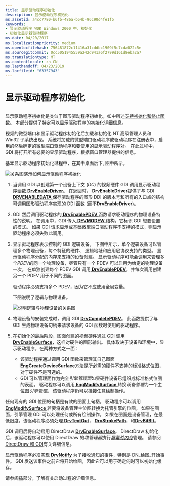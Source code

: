```yaml
---
title: 显示驱动程序初始化
description: 显示驱动程序初始化
ms.assetid: a4cc7780-b6fb-486a-b54b-96c90d4fe1f5
keywords:
- 显示驱动程序 WDK Windows 2000 中，初始化
- 初始化显示器驱动程序
ms.date: 04/20/2017
ms.localizationpriority: medium
ms.openlocfilehash: 756481872c11416a31cddbc1909f5c7cda022c5e
ms.sourcegitcommit: 0cc5051945559a242d941a6f2799d161d8eba2a7
ms.translationtype: MT
ms.contentlocale: zh-CN
ms.lasthandoff: 04/23/2019
ms.locfileid: "63357943"
---
```

# <a name="display-driver-initialization"></a>显示驱动程序初始化


## <span id="ddk_display_driver_initialization_gg"></span><span id="DDK_DISPLAY_DRIVER_INITIALIZATION_GG"></span>


显示驱动程序初始化是类似于图形驱动程序初始化，如中所述[支持初始化和终止函数](supporting-initialization-and-termination-functions.md)。 本部分提供了特定可以显示驱动程序的初始化详细信息。

视频的微型端口和显示驱动程序初始化后加载和初始化 NT 高级管理人员和 Win32 子系统出现。 系统将加载的微型端口驱动程序或驱动程序在注册表中，启用的然后确定的微型端口驱动程序和要使用的显示驱动程序对。 在此过程中，GDI 将打开所有必要的显示驱动程序，根据窗口管理器提供的信息。

基本显示驱动程序初始化过程中，在其中桌面后下, 图中所示。

![关系图演示如何显示驱动程序初始化](images/202-01.png)

1.  当调用 GDI 以创建第一个设备上下文 (*DC*) 的视频硬件 GDI 调用显示驱动程序函数[ **DrvEnableDriver**](https://msdn.microsoft.com/library/windows/hardware/ff556210)。 在返回时， **DrvEnableDriver**提供了与 GDI [ **DRVENABLEDATA** ](https://msdn.microsoft.com/library/windows/hardware/ff556206)保存驱动程序的图形 DDI 的版本号和所有的入口点的结构可调用图形驱动程序实现的 DDI 函数 (而不**DrvEnableDriver**)。

2.  GDI 然后调用驱动程序的[ **DrvEnablePDEV** ](https://msdn.microsoft.com/library/windows/hardware/ff556211)函数请求驱动程序的物理设备特性的说明。 在调用中，GDI 传入[ **DEVMODEW** ](https://msdn.microsoft.com/library/windows/hardware/ff552837)结构，它标识 GDI 想要设置的模式。 如果 GDI 请求显示或基础微型端口驱动程序不支持的模式，则显示驱动程序必须失败此调用。

3.  显示驱动程序表示控制的 GDI 逻辑设备。 下图中所示，单个逻辑设备可以管理多个物理设备，每个特征的硬件、 逻辑地址和应用层协议支持的类型。 显示驱动程序分配的内存来支持的设备创建。 显示驱动程序可能会调用来管理多个*PDEV*的同一个物理设备，尽管只有一个 PDEV 可以启用为给定的物理设备一次。 在单独创建每个 PDEV GDI 调用[ **DrvEnablePDEV**](https://msdn.microsoft.com/library/windows/hardware/ff556211)，并每次调用创建另一个 PDEV 用于不同的图面。

    驱动程序必须支持多个 PDEV，因为它不应使用全局变量。

    下图说明了逻辑与物理设备。

    ![说明逻辑与物理设备的关系图](images/202-03.png)

4.  物理设备的安装完成时，调用 GDI [ **DrvCompletePDEV**](https://msdn.microsoft.com/library/windows/hardware/ff556181)。 此函数提供了与 GDI 生成物理设备句柄来请求设备的 GDI 函数时使用的驱动程序。

5.  在初始化的最后阶段，图面创建的视频硬件通过 GDI 调用[ **DrvEnableSurface**](https://msdn.microsoft.com/library/windows/hardware/ff556214)，这样对硬件的图形输出。 具体取决于设备和环境中，显示驱动程序，在两种方式之一面：
    -   该驱动程序通过调用 GDI 函数来管理其自己图面**EngCreateDeviceSurface**方法是所必需的硬件不支持的标准格式位图，对于硬件不是可选的。
    -   GDI 可以管理面作为完全*引擎管理面*如果硬件设备已组织成标准格式位图的表面。 驱动程序可以调用[ **EngModifySurface** ](https://msdn.microsoft.com/library/windows/hardware/ff564976)转换*设备管理*为一个主位图*引擎管理*。 该驱动程序仍可以挂接任意绘制操作。

任何现有的 GDI 位图的句柄是有效的图面上句柄。 驱动程序可以调用[ **EngModifySurface** ](https://msdn.microsoft.com/library/windows/hardware/ff564976)若要将设备管理主位图转换为托管引擎的位图。 如果在图面，引擎管理 GDI 可以处理任何或所有绘制操作。 如果在图面是设备管理，在最低限度，该驱动程序必须处理[ **DrvTextOut**](https://msdn.microsoft.com/library/windows/hardware/ff557277)， [ **DrvStrokePath**](https://msdn.microsoft.com/library/windows/hardware/ff556316)，和[**DrvBitBlt**](https://msdn.microsoft.com/library/windows/hardware/ff556180)。


GDI 调用后将自动启用 DirectDraw [ **DrvEnableSurface**](https://msdn.microsoft.com/library/windows/hardware/ff556214)。 DirectDraw 初始化后，该驱动程序可以使用 DirectDraw 的*堆管理器*执行[*屏幕外内存*](video-present-network-terminology.md#off_screen_memory)管理。 请参阅[DirectDraw 和 GDI](directdraw-and-gdi.md)有关详细信息。


显示驱动程序必须实现[ **DrvNotify** ](https://msdn.microsoft.com/library/windows/hardware/ff556252)为了接收通知的事件，特别是 DN\_绘图\_开始事件。 GDI 发送该事件之前它将开始绘图，因此它可以用于确定何时可以初始化缓存。

请参阅[插](https://msdn.microsoft.com/library/windows/hardware/ff547125)部分，了解有关启动过程的详细信息。



 






